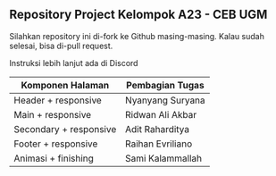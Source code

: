 ## Repository Project Kelompok A23 - CEB UGM

Silahkan repository ini di-fork ke Github masing-masing. Kalau sudah selesai, bisa di-pull request.

Instruksi lebih lanjut ada di Discord

| Komponen Halaman       | Pembagian Tugas  |
|------------------------|------------------|
| Header + responsive    | Nyanyang Suryana |
| Main + responsive      | Ridwan Ali Akbar |
| Secondary + responsive | Adit Raharditya  |
| Footer + responsive    | Raihan Evriliano |
| Animasi + finishing    | Sami Kalammallah |